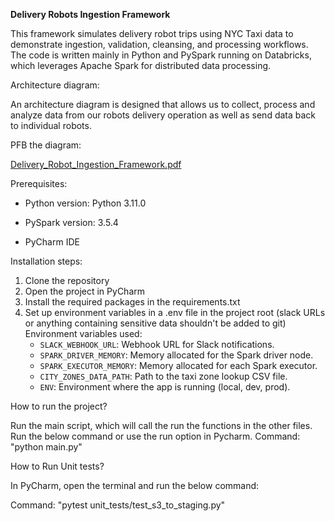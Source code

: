 **Delivery Robots Ingestion Framework**

This framework simulates delivery robot trips using NYC Taxi data to demonstrate ingestion, validation, cleansing, and processing workflows. The code is written mainly in Python and PySpark running on Databricks, which leverages Apache Spark for distributed data processing.

Architecture diagram:

An architecture diagram is designed that allows us to collect, process and analyze data from our robots delivery operation as well as send data back to individual robots.

PFB the diagram:

[Delivery_Robot_Ingestion_Framework.pdf](https://github.com/user-attachments/files/18797764/Delivery_Robot_Ingestion_Framework.pdf)



Prerequisites:

- Python version: Python 3.11.0

- PySpark version: 3.5.4

- PyCharm IDE

Installation steps:

1. Clone the repository
2. Open the project in PyCharm
3. Install the required packages in the requirements.txt
4. Set up environment variables in a .env file in the project root (slack URLs or anything containing sensitive data shouldn't be added to git)
   Environment variables used:
    - `SLACK_WEBHOOK_URL`: Webhook URL for Slack notifications.  
    - `SPARK_DRIVER_MEMORY`: Memory allocated for the Spark driver node.
    - `SPARK_EXECUTOR_MEMORY`: Memory allocated for each Spark executor.
    - `CITY_ZONES_DATA_PATH`: Path to the taxi zone lookup CSV file.
    - `ENV`: Environment where the app is running (local, dev, prod). 


How to run the project?

Run the main script, which will call the run the functions in the other files. Run the below command or use the run option in Pycharm.
Command: "python main.py"

How to Run Unit tests?

In PyCharm, open the terminal and run the below command:

Command: "pytest unit_tests/test_s3_to_staging.py"
